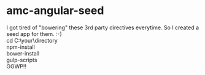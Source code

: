 # amc-angular-seed
I got tired of "bowering" these 3rd party directives everytime. So I created a seed app for them. :-) <br />
cd C:\your\directory <br />
npm-install <br />
bower-install <br />
gulp-scripts <br />
GGWP!! <br />